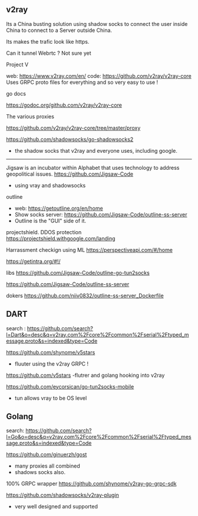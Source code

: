 ## v2ray

Its a China busting solution using shadow socks to connect the user inside China to connect to a Server outside China.

Its makes the trafic look like https.

Can it tunnel Webrtc ? Not sure yet

Project V

web: https://www.v2ray.com/en/
code: https://github.com/v2ray/v2ray-core
Uses GRPC proto files for everything and so very easy to use !

go docs

https://godoc.org/github.com/v2ray/v2ray-core

The various proxies

https://github.com/v2ray/v2ray-core/tree/master/proxy

https://github.com/shadowsocks/go-shadowsocks2
- the shadow socks that v2ray and everyone uses, including google.


---

Jigsaw is an incubator within Alphabet that uses technology to address geopolitical issues.
https://github.com/Jigsaw-Code
- using vray and shadowsocks

outline
- web: https://getoutline.org/en/home
- Show socks server: https://github.com/Jigsaw-Code/outline-ss-server
- Outline is the "GUI" side of it.


projectshield. DDOS protection
https://projectshield.withgoogle.com/landing

Harrassment checkign using ML
https://perspectiveapi.com/#/home


https://getintra.org/#!/


libs
https://github.com/Jigsaw-Code/outline-go-tun2socks

https://github.com/Jigsaw-Code/outline-ss-server

dokers
https://github.com/niiv0832/outline-ss-server_Dockerfile





## DART

search : https://github.com/search?l=Dart&o=desc&q=v2ray.com%2Fcore%2Fcommon%2Fserial%2Ftyped_message.proto&s=indexed&type=Code

https://github.com/shynome/v5stars
- fluuter using the v2ray GRPC !

https://github.com/v5stars
-flutrer and golang hooking into v2ray

https://github.com/eycorsican/go-tun2socks-mobile
- tun allows vray to be OS level

## Golang

search: https://github.com/search?l=Go&o=desc&q=v2ray.com%2Fcore%2Fcommon%2Fserial%2Ftyped_message.proto&s=indexed&type=Code

https://github.com/ginuerzh/gost
- many proxies all combined
- shadows socks also.

100% GRPC wrapper 
https://github.com/shynome/v2ray-go-grpc-sdk


https://github.com/shadowsocks/v2ray-plugin
- very well designed and supported

